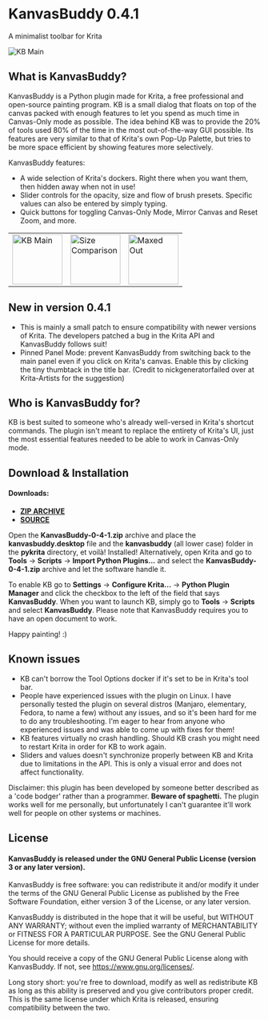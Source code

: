 # KanvasBuddy 0.4.1
A minimalist toolbar for Krita 

![KB Main](https://github.com/Kapyia/KanvasBuddy/blob/master/images/main_panel.png)

## What is KanvasBuddy?
KanvasBuddy is a Python plugin made for Krita, a free professional and open-source painting program. KB is a small dialog that floats on top of the canvas packed with enough features to let you spend as much time in Canvas-Only mode as possible. The idea behind KB was to provide the 20% of tools used 80% of the time in the most out-of-the-way GUI possible. Its features are very similar to that of Krita's own Pop-Up Palette, but tries to be more space efficient by showing features more selectively.

KanvasBuddy features:

- A wide selection of Krita's dockers. Right there when you want them, then hidden away when not in use!
- Slider controls for the opacity, size and flow of brush presets. Specific values can also be entered by simply typing.
- Quick buttons for toggling Canvas-Only Mode, Mirror Canvas and Reset Zoom, and more.
<table>
  <tr>
    <td><img src="https://github.com/Kapyia/KanvasBuddy/blob/master/images/main_panel.png" alt="KB Main" width="100"></td>
    <td><img src="https://github.com/Kapyia/KanvasBuddy/blob/master/images/real_size.png" alt="Size Comparison" width="100"></td>
    <td><img src="https://github.com/Kapyia/KanvasBuddy/blob/master/images/maxed_out.png" alt="Maxed Out" width="100"></td>
  </tr>
</table>

## New in version 0.4.1
+ This is mainly a small patch to ensure compatibility with newer versions of Krita. The developers patched a bug in the Krita API and KanvasBuddy follows suit!
+ Pinned Panel Mode: prevent KanvasBuddy from switching back to the main panel even if you click on Krita's canvas. Enable this by clicking the tiny thumbtack in the title bar. (Credit to nickgeneratorfailed over at Krita-Artists for the suggestion)

## Who is KanvasBuddy for?
KB is best suited to someone who's already well-versed in Krita's shortcut commands. The plugin isn't meant to replace the entirety of Krita's UI, just the most essential features needed to be able to work in Canvas-Only mode.

## Download & Installation

#### Downloads:
+ **[ZIP ARCHIVE](https://github.com/Kapyia/KanvasBuddy/raw/master/KanvasBuddy-0-4-1.zip)**
+ **[SOURCE](https://github.com/Kapyia/KanvasBuddy)**

Open the **KanvasBuddy-0-4-1.zip** archive and place the **kanvasbuddy.desktop** file and the **kanvasbuddy** (all lower  case) folder in the **pykrita** directory, et voilà! Installed!
Alternatively, open Krita and go to **Tools** -> **Scripts** -> **Import Python Plugins...** and select the **KanvasBuddy-0-4-1.zip** archive and let the software handle it.

To enable KB go to **Settings** -> **Configure Krita...** -> **Python Plugin Manager** and click the checkbox to the left of the field that says **KanvasBuddy**. When you want to launch KB, simply go to **Tools** -> **Scripts** and select **KanvasBuddy**. Please note that KanvasBuddy requires you to have an open document to work.

Happy painting! :)

## Known issues
- KB can't borrow the Tool Options docker if it's set to be in Krita's tool bar.
- People have experienced issues with the plugin on Linux. I have personally tested the plugin on several distros (Manjaro, elementary, Fedora, to name a few) without any issues, and so it's been hard for me to do any troubleshooting. I'm eager to hear from anyone who experienced issues and was able to come up with fixes for them! 
- KB features virtually no crash handling. Should KB crash you might need to restart Krita in order for KB to work again.
- Sliders and values doesn't synchronize properly between KB and Krita due to limitations in the API. This is only a visual error and does not affect functionality. 

Disclaimer: this plugin has been developed by someone better described as a 'code bodger' rather than a programmer. **Beware of spaghetti.** The plugin works well for me personally, but unfortunately I can't guarantee it'll work well for people on other systems or machines.

## License

#### KanvasBuddy is released under the GNU General Public License (version 3 or any later version).

KanvasBuddy is free software: you can redistribute it and/or modify it under the terms of the GNU General Public License as published by the Free Software Foundation, either version 3 of the License, or any later version.

KanvasBuddy is distributed in the hope that it will be useful, but WITHOUT ANY WARRANTY; without even the implied warranty of MERCHANTABILITY or FITNESS FOR A PARTICULAR PURPOSE. See the GNU General Public License for more details.

You should receive a copy of the GNU General Public License along with KanvasBuddy. If not, see <https://www.gnu.org/licenses/>.


Long story short: you're free to download, modify as well as redistribute KB as long as this ability is preserved and you give contributors proper credit. This is the same license under which Krita is released, ensuring compatibility between the two.

